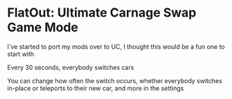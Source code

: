 # FlatOut: Ultimate Carnage Swap Game Mode

I've started to port my mods over to UC, I thought this would be a fun one to start with

Every 30 seconds, everybody switches cars

You can change how often the switch occurs, whether everybody switches in-place or teleports to their new car, and more in the settings
